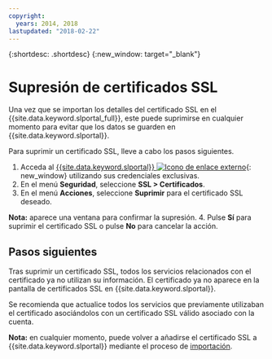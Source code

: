 ```yaml
---
copyright:
  years: 2014, 2018
lastupdated: "2018-02-22"
---
```


{:shortdesc: .shortdesc}
{:new_window: target="_blank"}

# Supresión de certificados SSL

Una vez que se importan los detalles del certificado SSL en el {{site.data.keyword.slportal_full}}, este puede suprimirse en cualquier momento para evitar que los datos se guarden en {{site.data.keyword.slportal}}.

Para suprimir un certificado SSL, lleve a cabo los pasos siguientes.

1. Acceda al [{{site.data.keyword.slportal}} ![Icono de enlace externo](../../icons/launch-glyph.svg "Icono de enlace externo")](https://control.softlayer.com/){: new_window} utilizando sus credenciales exclusivas.
2. En el menú **Seguridad**, seleccione **SSL > Certificados**.
3. En el menú **Acciones**, seleccione **Suprimir** para el certificado SSL deseado.

  **Nota:** aparece una ventana para confirmar la supresión.
4. Pulse **Sí** para suprimir el certificado SSL o pulse **No** para cancelar la acción.

## Pasos siguientes

Tras suprimir un certificado SSL, todos los servicios relacionados con el certificado ya no utilizan su información. El certificado ya no aparece en la pantalla de certificados SSL en {{site.data.keyword.slportal}}.

Se recomienda que actualice todos los servicios que previamente utilizaban el certificado asociándolos con un certificado SSL válido asociado con la cuenta.

**Nota:** en cualquier momento, puede volver a añadirse el certificado SSL a {{site.data.keyword.slportal}} mediante el proceso de [importación](import-ssl-certificate.html).
